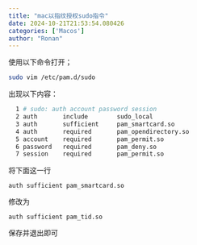 ```yaml
---
title: "mac以指纹授权sudo指令"
date: 2024-10-21T21:53:54.080426
categories: ['Macos']
author: "Ronan"
---
```

使用以下命令打开；

```zsh
sudo vim /etc/pam.d/sudo
```

出现以下内容：

```zsh
  1 # sudo: auth account password session
  2 auth       include        sudo_local
  3 auth       sufficient     pam_smartcard.so
  4 auth       required       pam_opendirectory.so
  5 account    required       pam_permit.so
  6 password   required       pam_deny.so
  7 session    required       pam_permit.so
```


将下面这一行

```plain
auth sufficient pam_smartcard.so
```

修改为

```plain
auth sufficient pam_tid.so
```

保存并退出即可
